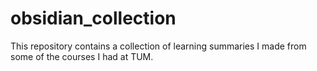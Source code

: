 # obsidian_collection
This repository contains a collection of learning summaries I made from some of the courses I had at TUM.
